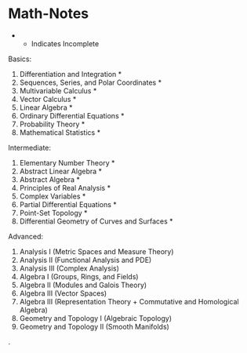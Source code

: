 # Math-Notes


* - Indicates Incomplete


Basics:
1. Differentiation and Integration *
2. Sequences, Series, and Polar Coordinates *
3. Multivariable Calculus *
5. Vector Calculus *
6. Linear Algebra *
7. Ordinary Differential Equations *
9. Probability Theory *
10. Mathematical Statistics *

Intermediate:
1. Elementary Number Theory *
2. Abstract Linear Algebra  *
3. Abstract Algebra *
6. Principles of Real Analysis *
9. Complex Variables *
11. Partial Differential Equations *
12. Point-Set Topology *
14. Differential Geometry of Curves and Surfaces *

Advanced:
1. Analysis I (Metric Spaces and Measure Theory)
2. Analysis II (Functional Analysis and PDE)
3. Analysis III (Complex Analysis)
4. Algebra I (Groups, Rings, and Fields)
5. Algebra II (Modules and Galois Theory)
6. Algebra III (Vector Spaces)
7. Algebra III (Representation Theory + Commutative and Homological Algebra)
8. Geometry and Topology I (Algebraic Topology)
9. Geometry and Topology II (Smooth Manifolds)







   











       

    
  .   













